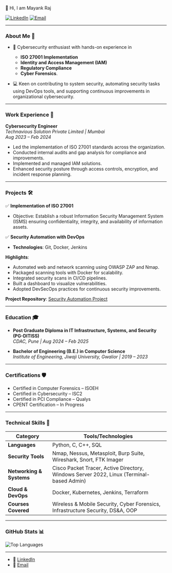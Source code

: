 
 👋 Hi, I am Mayank Raj

[![LinkedIn](https://img.shields.io/badge/LinkedIn-Connect-blue)](https://www.linkedin.com/in/mayank-raj-847405205/)
[![Email](https://img.shields.io/badge/Email-Reach%20Out-red)](mailto:mayankraj851126@gmail.com)

---

### **About Me** 🚀

- 🔐 Cybersecurity enthusiast with hands-on experience in
  -  **ISO 27001 Implementation**
  -  **Identity and Access Management (IAM)**
  -  **Regulatory Compliance**
  -  **Cyber Forensics**.

- 💻 Keen on contributing to system security, automating security tasks using DevOps tools, and supporting continuous improvements in organizational cybersecurity.



---

### **Work Experience** 💼

**Cybersecurity Engineer**  
*Technavious Solution Private Limited | Mumbai*  
_Aug 2023 – Feb 2024_

- Led the implementation of ISO 27001 standards across the organization.
- Conducted internal audits and gap analysis for compliance and improvements.
- Implemented and managed IAM solutions.
- Enhanced security posture through access controls, encryption, and incident response planning.

---

### **Projects** 🛠️

✅ **Implementation of ISO 27001**  
- Objective: Establish a robust Information Security Management System (ISMS) ensuring confidentiality, integrity, and availability of information assets.

✅ **Security Automation with DevOps**  
- **Technologies**: Git, Docker, Jenkins

**Highlights**:
- Automated web and network scanning using OWASP ZAP and Nmap.
- Packaged scanning tools with Docker for scalability.
- Integrated security scans in CI/CD pipelines.
- Built a dashboard to visualize vulnerabilities.
- Adopted DevSecOps practices for continuous security improvements.

**Project Repository**: [Security Automation Project](https://github.com/mayank9708/Project.git)

---

### **Education** 🎓

- **Post Graduate Diploma in IT Infrastructure, Systems, and Security (PG-DITISS)**  
  *CDAC, Pune | Aug 2024 – Feb 2025*

- **Bachelor of Engineering (B.E.) in Computer Science**  
  *Institute of Engineering, Jiwaji University, Gwalior | 2019 – 2023*

---

### **Certifications** 🛡️

- Certified in Computer Forensics – ISOEH
- Certified in Cybersecurity – ISC2
- Certified in PCI Compliance – Qualys
- CPENT Certification – In Progress

---

### **Technical Skills** 🧰

| **Category**           | **Tools/Technologies**                                                                        |
|-------------------------|----------------------------------------------------------------------------------------------|
| **Languages**           | Python, C, C++, SQL                                                                           |
| **Security Tools**      | Nmap, Nessus, Metasploit, Burp Suite, Wireshark, Snort, FTK Imager                            |
| **Networking & Systems**| Cisco Packet Tracer, Active Directory, Windows Server 2022, Linux (Terminal-based Admin)      |
| **Cloud & DevOps**      | Docker, Kubernetes, Jenkins, Terraform                                                       |
| **Courses Covered**     | Wireless & Mobile Security, Cyber Forensics, Infrastructure Security, DS&A, OOP              |

---

### **GitHub Stats** 📊



![Top Languages](https://github-readme-stats.vercel.app/api/top-langs/?username=mayank9708&layout=compact&theme=dark&hide_border=true)

---


- 💼 [LinkedIn](https://www.linkedin.com/in/mayank-raj-847405205/)
- 📧 [Email](mailto:mayankraj851126@gmail.com)


